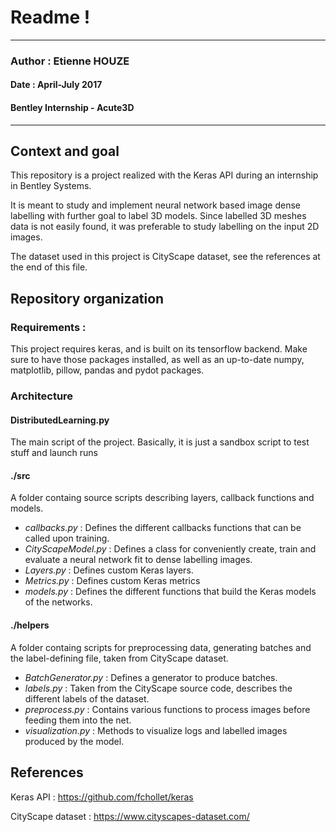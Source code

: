 # Readme !


---
### Author : Etienne HOUZE
#### Date : April-July 2017
#### Bentley Internship - Acute3D
---
## Context and goal
This repository is a project realized with the Keras API during an internship in Bentley Systems.

It is meant to study and implement neural network based image dense labelling with further goal to label 3D models. Since labelled 3D meshes data is not easily found, it was preferable to study labelling on the input 2D images.

The dataset used in this project is CityScape dataset, see the references at the end of this file.

## Repository organization
### Requirements :
This project requires keras, and is built on its tensorflow backend. Make sure to have those packages installed, as well as an up-to-date numpy, matplotlib, pillow, pandas and pydot packages.

### Architecture
#### DistributedLearning.py
The main script of the project. Basically, it is just a sandbox script to test stuff and launch runs

#### ./src
A folder containg source scripts describing layers, callback functions and models.
 - *callbacks.py* : Defines the different callbacks functions that can be called upon training.
 - *CityScapeModel.py* : Defines a class for conveniently create, train and evaluate a neural network fit to dense labelling images.
 - *Layers.py* : Defines custom Keras layers.
 - *Metrics.py* : Defines custom Keras metrics
 - *models.py* : Defines the different functions that build the Keras models of the networks.

#### ./helpers
A folder containg scripts for preprocessing data, generating batches and the label-defining file, taken from CityScape dataset.
 - *BatchGenerator.py* : Defines a generator to produce batches.
 - *labels.py* : Taken from the CityScape source code, describes the different labels of the dataset.
 - *preprocess.py* : Contains various functions to process images before feeding them into the net.
 - *visualization.py* : Methods to visualize logs and labelled images produced by the model.

## References

Keras API : https://github.com/fchollet/keras

CityScape dataset : https://www.cityscapes-dataset.com/